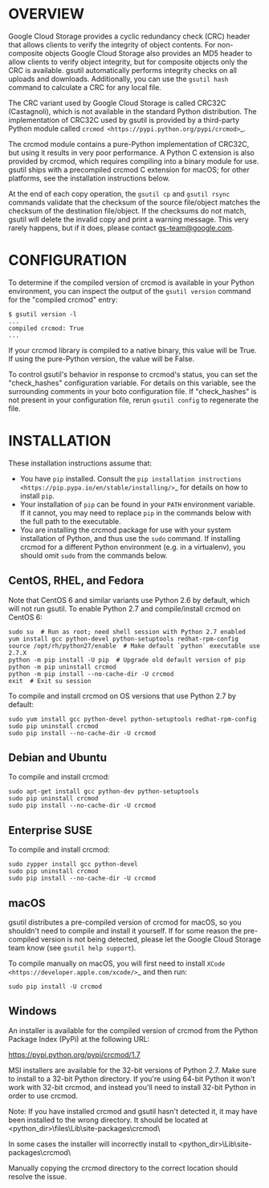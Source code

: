 # OVERVIEW
  Google Cloud Storage provides a cyclic redundancy check (CRC) header that
  allows clients to verify the integrity of object contents. For non-composite
  objects Google Cloud Storage also provides an MD5 header to allow clients to
  verify object integrity, but for composite objects only the CRC is available.
  gsutil automatically performs integrity checks on all uploads and downloads.
  Additionally, you can use the ``gsutil hash`` command to calculate a CRC for
  any local file.

  The CRC variant used by Google Cloud Storage is called CRC32C (Castagnoli),
  which is not available in the standard Python distribution. The implementation
  of CRC32C used by gsutil is provided by a third-party Python module called
  `crcmod <https://pypi.python.org/pypi/crcmod>`_.

  The crcmod module contains a pure-Python implementation of CRC32C, but using
  it results in very poor performance. A Python C extension is also provided by
  crcmod, which requires compiling into a binary module for use. gsutil ships
  with a precompiled crcmod C extension for macOS; for other platforms, see
  the installation instructions below.

  At the end of each copy operation, the ``gsutil cp`` and ``gsutil rsync``
  commands validate that the checksum of the source file/object matches the
  checksum of the destination file/object. If the checksums do not match,
  gsutil will delete the invalid copy and print a warning message. This very
  rarely happens, but if it does, please contact gs-team@google.com.


# CONFIGURATION
  To determine if the compiled version of crcmod is available in your Python
  environment, you can inspect the output of the ``gsutil version`` command for
  the "compiled crcmod" entry:

    $ gsutil version -l
    ...
    compiled crcmod: True
    ...

  If your crcmod library is compiled to a native binary, this value will be
  True. If using the pure-Python version, the value will be False.

  To control gsutil's behavior in response to crcmod's status, you can set the
  "check_hashes" configuration variable. For details on this variable, see the
  surrounding comments in your boto configuration file. If "check_hashes"
  is not present in your configuration file, rerun ``gsutil config`` to
  regenerate the file.


# INSTALLATION
  These installation instructions assume that:

  -  You have ``pip`` installed. Consult the `pip installation instructions
     <https://pip.pypa.io/en/stable/installing/>`_ for details on how
     to install ``pip``.
  -  Your installation of ``pip`` can be found in your ``PATH`` environment
     variable. If it cannot, you may need to replace ``pip`` in the commands
     below with the full path to the executable.
  -  You are installing the crcmod package for use with your system installation
     of Python, and thus use the ``sudo`` command. If installing crcmod for a
     different Python environment (e.g. in a virtualenv), you should omit
     ``sudo`` from the commands below.

  CentOS, RHEL, and Fedora
  ------------------------

  Note that CentOS 6 and similar variants use Python 2.6 by default, which will
  not run gsutil. To enable Python 2.7 and compile/install crcmod on CentOS 6:

    sudo su  # Run as root; need shell session with Python 2.7 enabled
    yum install gcc python-devel python-setuptools redhat-rpm-config
    source /opt/rh/python27/enable  # Make default `python` executable use 2.7.X
    python -m pip install -U pip  # Upgrade old default version of pip
    python -m pip uninstall crcmod
    python -m pip install --no-cache-dir -U crcmod
    exit  # Exit su session

  To compile and install crcmod on OS versions that use Python 2.7 by default:

    sudo yum install gcc python-devel python-setuptools redhat-rpm-config
    sudo pip uninstall crcmod
    sudo pip install --no-cache-dir -U crcmod

  Debian and Ubuntu
  -----------------

  To compile and install crcmod:

    sudo apt-get install gcc python-dev python-setuptools
    sudo pip uninstall crcmod
    sudo pip install --no-cache-dir -U crcmod

  Enterprise SUSE
  -----------------

  To compile and install crcmod:

    sudo zypper install gcc python-devel
    sudo pip uninstall crcmod
    sudo pip install --no-cache-dir -U crcmod

  macOS
  -----

  gsutil distributes a pre-compiled version of crcmod for macOS, so you shouldn't
  need to compile and install it yourself. If for some reason the pre-compiled
  version is not being detected, please let the Google Cloud Storage team know
  (see ``gsutil help support``).

  To compile manually on macOS, you will first need to install
  `XCode <https://developer.apple.com/xcode/>`_ and then run:

    sudo pip install -U crcmod

  Windows
  -------

  An installer is available for the compiled version of crcmod from the Python
  Package Index (PyPi) at the following URL:

  https://pypi.python.org/pypi/crcmod/1.7

  MSI installers are available for the 32-bit versions of Python 2.7.
  Make sure to install to a 32-bit Python directory. If you're using 64-bit
  Python it won't work with 32-bit crcmod, and instead you'll need to install
  32-bit Python in order to use crcmod.

  Note: If you have installed crcmod and gsutil hasn't detected it, it may have
  been installed to the wrong directory. It should be located at
  <python_dir>\\files\\Lib\\site-packages\\crcmod\\

  In some cases the installer will incorrectly install to
  <python_dir>\\Lib\\site-packages\\crcmod\\

  Manually copying the crcmod directory to the correct location should resolve
  the issue.